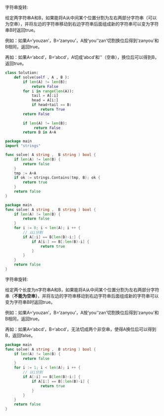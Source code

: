 字符串旋转: 

给定两字符串A和B，如果能将A从中间某个位置分割为左右两部分字符串（可以为空串），并将左边的字符串移动到右边字符串后面组成新的字符串可以变为字符串B时返回true。 

例如：如果A=‘youzan’，B=‘zanyou’，A按‘you’‘zan’切割换位后得到‘zanyou’和B相同，返回true。 

再如：如果A=‘abcd’，B=‘abcd’，A切成‘abcd’和''（空串），换位后可以得到B，返回true。  

```python
class Solution:
    def solve(self , A , B ):
        if len(A) != len(B):
            return False
        for i in range(len(A)):
            tail = A[:i]
            head = A[i:]
            if head+tail == B:
                return True
        return False
    
        if len(A) != len(B):
             return False
        return B in A+A
```

```go
package main
import "strings"

func solve( A string ,  B string ) bool {
    if len(A) != len(B) {
        return false
    }
    tmp := A+A
    if ok := strings.Contains(tmp, B); ok {
        return true
    }
    return false
}
```

```go
package main
func solve( A string ,  B string ) bool {
    if len(A) != len(B) {
        return false
    }
    for i := 0; i < len(A); i ++ {
        // 以i分割
        if A[:i] == B[len(B)-i:] {
            if A[i:] == B[:len(B)-i] {
                return true
            }
        }
    }
    return false
}
```

字符串旋转:  

给定两个长度为n字符串A和B，如果能将A从中间某个位置分割为左右两部分字符串（**不能为空串）**，并将左边的字符串移动到右边字符串后面组成新的字符串可以变为字符串B时返回true。  

例如：如果A=‘youzan’，B=‘zanyou’，A按‘you’‘zan’切割换位后得到‘zanyou’和B相同，返回true。  

再如：如果A=‘abcd’，B=‘abcd’，无法切成两个非空串，使得A换位后可以得到B，返回false。   

```go
package main
func solve( A string ,  B string ) bool {
    if len(A) != len(B) {
        return false
    }
    for i := 1; i < len(A); i ++ {
        // 以i分割
        if A[:i] == B[len(B)-i:] {
            if A[i:] == B[:len(B)-i] {
                return true
            }
        }
    }
    return false
}
```

